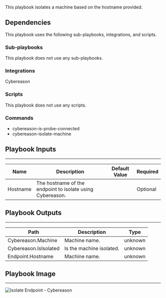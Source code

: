 This playbook isolates a machine based on the hostname provided.

## Dependencies
This playbook uses the following sub-playbooks, integrations, and scripts.

### Sub-playbooks
This playbook does not use any sub-playbooks.

### Integrations
Cybereason

### Scripts
This playbook does not use any scripts.

### Commands
* cybereason-is-probe-connected
* cybereason-isolate-machine

## Playbook Inputs
---

| **Name** | **Description** | **Default Value** | **Required** |
| --- | --- | --- | --- |
| Hostname | The hostname of the endpoint to isolate using Cybereason. |  | Optional |

## Playbook Outputs
---

| **Path** | **Description** | **Type** |
| --- | --- | --- |
| Cybereason.Machine | Machine name. | unknown |
| Cybereason.IsIsolated | Is the machine isolated. | unknown |
| Endpoint.Hostname | Machine name. | unknown |

## Playbook Image
---
![Isolate Endpoint - Cybereason](../doc_files/Isolate_Endpoint_-_Cybereason.png)
